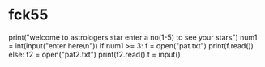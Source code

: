 # fck55
print("welcome to astrologers star enter a no(1-5) to see your stars")
num1 = int(input("enter here\n"))
if num1 >= 3:
    f = open("pat.txt")
    print(f.read())
else:
    f2 = open("pat2.txt")
    print(f2.read()
   t = input()



